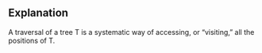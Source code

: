 ## Explanation

A traversal of a tree T is a systematic way of accessing, or “visiting,” all the positions
of T.